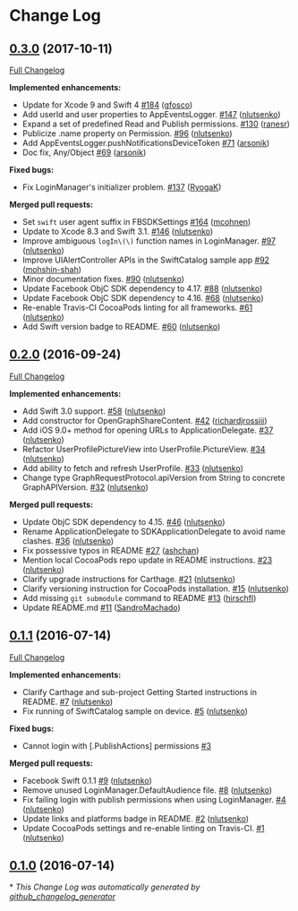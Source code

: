 # Change Log

## [0.3.0](https://github.com/facebook/facebook-sdk-swift/tree/0.3.0) (2017-10-11)
[Full Changelog](https://github.com/facebook/facebook-sdk-swift/compare/0.2.0...0.3.0)

**Implemented enhancements:**

- Update for Xcode 9 and Swift 4 [\#184](https://github.com/facebook/facebook-sdk-swift/pull/184) ([gfosco](https://github.com/gfosco))
- Add userId and user properties to AppEventsLogger. [\#147](https://github.com/facebook/facebook-sdk-swift/pull/147) ([nlutsenko](https://github.com/nlutsenko))
- Expand a set of predefined Read and Publish permissions. [\#130](https://github.com/facebook/facebook-sdk-swift/pull/130) ([ranesr](https://github.com/ranesr))
- Publicize .name property on Permission. [\#96](https://github.com/facebook/facebook-sdk-swift/pull/96) ([nlutsenko](https://github.com/nlutsenko))
- Add AppEventsLogger.pushNotificationsDeviceToken [\#71](https://github.com/facebook/facebook-sdk-swift/pull/71) ([arsonik](https://github.com/arsonik))
- Doc fix, Any/Object [\#69](https://github.com/facebook/facebook-sdk-swift/pull/69) ([arsonik](https://github.com/arsonik))

**Fixed bugs:**

- Fix LoginManager's initializer problem. [\#137](https://github.com/facebook/facebook-sdk-swift/pull/137) ([RyogaK](https://github.com/RyogaK))

**Merged pull requests:**

- Set `swift` user agent suffix in FBSDKSettings [\#164](https://github.com/facebook/facebook-sdk-swift/pull/164) ([mcohnen](https://github.com/mcohnen))
- Update to Xcode 8.3 and Swift 3.1. [\#146](https://github.com/facebook/facebook-sdk-swift/pull/146) ([nlutsenko](https://github.com/nlutsenko))
- Improve ambiguous `logIn\(\)` function names in LoginManager. [\#97](https://github.com/facebook/facebook-sdk-swift/pull/97) ([nlutsenko](https://github.com/nlutsenko))
- Improve UIAlertController APIs in the SwiftCatalog sample app [\#92](https://github.com/facebook/facebook-sdk-swift/pull/92) ([mohshin-shah](https://github.com/mohshin-shah))
- Minor documentation fixes. [\#90](https://github.com/facebook/facebook-sdk-swift/pull/90) ([nlutsenko](https://github.com/nlutsenko))
- Update Facebook ObjC SDK dependency to 4.17. [\#88](https://github.com/facebook/facebook-sdk-swift/pull/88) ([nlutsenko](https://github.com/nlutsenko))
- Update Facebook ObjC SDK dependency to 4.16. [\#68](https://github.com/facebook/facebook-sdk-swift/pull/68) ([nlutsenko](https://github.com/nlutsenko))
- Re-enable Travis-CI CocoaPods linting for all frameworks. [\#61](https://github.com/facebook/facebook-sdk-swift/pull/61) ([nlutsenko](https://github.com/nlutsenko))
- Add Swift version badge to README. [\#60](https://github.com/facebook/facebook-sdk-swift/pull/60) ([nlutsenko](https://github.com/nlutsenko))

## [0.2.0](https://github.com/facebook/facebook-sdk-swift/tree/0.2.0) (2016-09-24)
[Full Changelog](https://github.com/facebook/facebook-sdk-swift/compare/0.1.1...0.2.0)

**Implemented enhancements:**

- Add Swift 3.0 support. [\#58](https://github.com/facebook/facebook-sdk-swift/pull/58) ([nlutsenko](https://github.com/nlutsenko))
- Add constructor for OpenGraphShareContent. [\#42](https://github.com/facebook/facebook-sdk-swift/pull/42) ([richardjrossiii](https://github.com/richardjrossiii))
- Add iOS 9.0+ method for opening URLs to ApplicationDelegate. [\#37](https://github.com/facebook/facebook-sdk-swift/pull/37) ([nlutsenko](https://github.com/nlutsenko))
- Refactor UserProfilePictureView into UserProfile.PictureView. [\#34](https://github.com/facebook/facebook-sdk-swift/pull/34) ([nlutsenko](https://github.com/nlutsenko))
- Add ability to fetch and refresh UserProfile. [\#33](https://github.com/facebook/facebook-sdk-swift/pull/33) ([nlutsenko](https://github.com/nlutsenko))
- Change type GraphRequestProtocol.apiVersion from String to concrete GraphAPIVersion. [\#32](https://github.com/facebook/facebook-sdk-swift/pull/32) ([nlutsenko](https://github.com/nlutsenko))

**Merged pull requests:**

- Update ObjC SDK dependency to 4.15. [\#46](https://github.com/facebook/facebook-sdk-swift/pull/46) ([nlutsenko](https://github.com/nlutsenko))
- Rename ApplicationDelegate to SDKApplicationDelegate to avoid name clashes. [\#36](https://github.com/facebook/facebook-sdk-swift/pull/36) ([nlutsenko](https://github.com/nlutsenko))
- Fix possessive typos in README [\#27](https://github.com/facebook/facebook-sdk-swift/pull/27) ([ashchan](https://github.com/ashchan))
- Mention local CocoaPods repo update in README instructions. [\#23](https://github.com/facebook/facebook-sdk-swift/pull/23) ([nlutsenko](https://github.com/nlutsenko))
- Clarify upgrade instructions for Carthage. [\#21](https://github.com/facebook/facebook-sdk-swift/pull/21) ([nlutsenko](https://github.com/nlutsenko))
- Clarify versioning instruction for CocoaPods installation. [\#15](https://github.com/facebook/facebook-sdk-swift/pull/15) ([nlutsenko](https://github.com/nlutsenko))
- Add missing `git submodule` command to README [\#13](https://github.com/facebook/facebook-sdk-swift/pull/13) ([hirschfl](https://github.com/hirschfl))
- Update README.md [\#11](https://github.com/facebook/facebook-sdk-swift/pull/11) ([SandroMachado](https://github.com/SandroMachado))

## [0.1.1](https://github.com/facebook/facebook-sdk-swift/tree/0.1.1) (2016-07-14)
[Full Changelog](https://github.com/facebook/facebook-sdk-swift/compare/0.1.0...0.1.1)

**Implemented enhancements:**

- Clarify Carthage and sub-project Getting Started instructions in README. [\#7](https://github.com/facebook/facebook-sdk-swift/pull/7) ([nlutsenko](https://github.com/nlutsenko))
- Fix running of SwiftCatalog sample on device. [\#5](https://github.com/facebook/facebook-sdk-swift/pull/5) ([nlutsenko](https://github.com/nlutsenko))

**Fixed bugs:**

- Cannot login with \[.PublishActions\] permissions [\#3](https://github.com/facebook/facebook-sdk-swift/issues/3)

**Merged pull requests:**

- Facebook Swift 0.1.1 [\#9](https://github.com/facebook/facebook-sdk-swift/pull/9) ([nlutsenko](https://github.com/nlutsenko))
- Remove unused LoginManager.DefaultAudience file. [\#8](https://github.com/facebook/facebook-sdk-swift/pull/8) ([nlutsenko](https://github.com/nlutsenko))
- Fix failing login with publish permissions when using LoginManager. [\#4](https://github.com/facebook/facebook-sdk-swift/pull/4) ([nlutsenko](https://github.com/nlutsenko))
- Update links and platforms badge in README. [\#2](https://github.com/facebook/facebook-sdk-swift/pull/2) ([nlutsenko](https://github.com/nlutsenko))
- Update CocoaPods settings and re-enable linting on Travis-CI. [\#1](https://github.com/facebook/facebook-sdk-swift/pull/1) ([nlutsenko](https://github.com/nlutsenko))

## [0.1.0](https://github.com/facebook/facebook-sdk-swift/tree/0.1.0) (2016-07-14)


\* *This Change Log was automatically generated by [github_changelog_generator](https://github.com/skywinder/Github-Changelog-Generator)*
